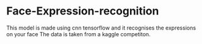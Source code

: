 # Face-Expression-recognition
This model is made using cnn tensorflow and it recognises the expressions on your face
The data is taken from a kaggle competiton.
